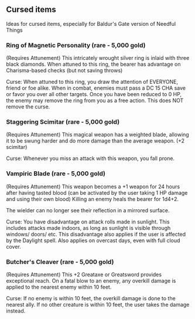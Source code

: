 ## Cursed items

Ideas for cursed items, especially for Baldur's Gate version of Needful Things

### Ring of Magnetic Personality (rare - 5,000 gold)

(Requires Attunement) This intricately wrought silver ring is inlaid with three black diamonds.  When attuned to this ring, the bearer has advantage on Charisma-based checks (but not saving throws) 

Curse:  When attuned to this ring, you draw the attention of EVERYONE, friend or foe alike.  When in combat, enemies must pass a DC 15 CHA save or favor you over all other targets.  Once you have been reduced to 0 HP, the enemy may remove the ring from you as a free action.  This does NOT remove the curse.

### Staggering Scimitar (rare - 5,000 gold)

(Requires Attunement) This magical weapon has a weighted blade, allowing it to be swung harder and do more damage than the average weapon.  (+2 scimitar)

Curse:  Whenever you miss an attack with this weapon, you fall prone.

### Vampiric Blade (rare - 5,000 gold)

(Requires Attunement) This weapon becomes a +1 weapon for 24 hours after having tasted blood (can be activated by the user taking 1 HP damage and using their own blood)  Killing an enemy heals the bearer for 1d4+2.

The wielder can no longer see their reflection in a mirrored surface.

Curse: You have disadvantage on attack rolls made in sunlight.  This includes attacks made indoors, as long as sunlight is visible through windows/ doors/ etc.  This disadvantage also applies if the user is affected by the Daylight spell.  Also applies on overcast days, even with full cloud cover.

### Butcher's Cleaver (rare - 5,000 gold)

(Requires Attunement) This +2 Greataxe or Greatsword provides exceptional reach.  On a fatal blow to an enemy, any overkill damage is applied to the nearest enemy within 10 feet.

Curse: If no enemy is within 10 feet, the overkill damage is done to the nearest ally.  If no other creature is within 10 feet, the user takes the damage instead.